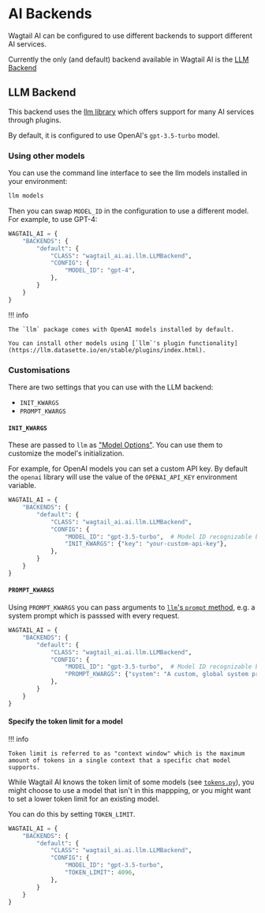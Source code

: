 # AI Backends

Wagtail AI can be configured to use different backends to support different AI services.

Currently the only (and default) backend available in Wagtail AI is the [LLM Backend](#llm-backend)

## LLM Backend

This backend uses the [llm library](https://llm.datasette.io/en/stable/) which offers support for many AI services through plugins.

By default, it is configured to use OpenAI's `gpt-3.5-turbo` model.

### Using other models

You can use the command line interface to see the llm models installed in your environment:

```sh
llm models
```

Then you can swap `MODEL_ID` in the configuration to use a different model. For example, to use GPT-4:

```python
WAGTAIL_AI = {
    "BACKENDS": {
        "default": {
            "CLASS": "wagtail_ai.ai.llm.LLMBackend",
            "CONFIG": {
                "MODEL_ID": "gpt-4",
            },
        }
    }
}
```

!!! info

    The `llm` package comes with OpenAI models installed by default.

    You can install other models using [`llm`'s plugin functionality](https://llm.datasette.io/en/stable/plugins/index.html).

### Customisations

There are two settings that you can use with the LLM backend:

- `INIT_KWARGS`
- `PROMPT_KWARGS`

#### `INIT_KWARGS`

These are passed to `llm` as ["Model Options"](https://llm.datasette.io/en/stable/python-api.html#model-options). You can use them to customize the model's initialization.

For example, for OpenAI models you can set a custom API key. By default the `openai` library will use the value of the `OPENAI_API_KEY` environment variable.

```python
WAGTAIL_AI = {
    "BACKENDS": {
        "default": {
            "CLASS": "wagtail_ai.ai.llm.LLMBackend",
            "CONFIG": {
                "MODEL_ID": "gpt-3.5-turbo",  # Model ID recognizable by the llm package.
                "INIT_KWARGS": {"key": "your-custom-api-key"},
            },
        }
    }
}
```

#### `PROMPT_KWARGS`

Using `PROMPT_KWARGS` you can pass arguments to [`llm`'s `prompt` method](https://llm.datasette.io/en/stable/python-api.html#system-prompts), e.g. a system prompt which is passsed with every request.

```python
WAGTAIL_AI = {
    "BACKENDS": {
        "default": {
            "CLASS": "wagtail_ai.ai.llm.LLMBackend",
            "CONFIG": {
                "MODEL_ID": "gpt-3.5-turbo",  # Model ID recognizable by the llm package.
                "PROMPT_KWARGS": {"system": "A custom, global system prompt."},
            },
        }
    }
}
```

#### Specify the token limit for a model

!!! info

    Token limit is referred to as "context window" which is the maximum amount of tokens in a single context that a specific chat model supports.

While Wagtail AI knows the token limit of some models (see [`tokens.py`](https://github.com/wagtail/wagtail-ai/blob/main/src/wagtail_ai/tokens.py)), you might choose to use a model that isn't in this mappping, or you might want to set a lower token limit for an existing model.

You can do this by setting `TOKEN_LIMIT`.

```python
WAGTAIL_AI = {
    "BACKENDS": {
        "default": {
            "CLASS": "wagtail_ai.ai.llm.LLMBackend",
            "CONFIG": {
                "MODEL_ID": "gpt-3.5-turbo",
                "TOKEN_LIMIT": 4096,
            },
        }
    }
}
```
